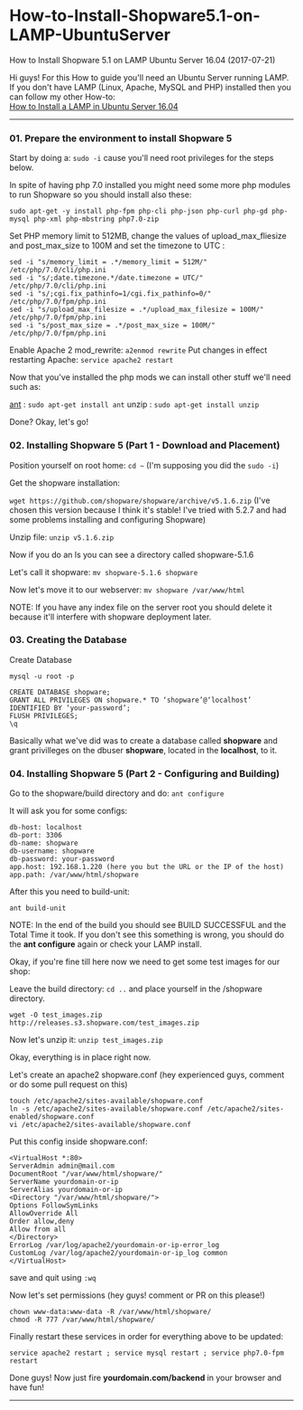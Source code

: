 # How-to-Install-Shopware5.1-on-LAMP-UbuntuServer
How to Install Shopware 5.1 on LAMP Ubuntu Server 16.04
(2017-07-21)

Hi guys! For this How to guide you'll need an Ubuntu Server running LAMP.
If you don't have LAMP (Linux, Apache, MySQL and PHP) installed then you can follow my other How-to:  
[How to Install a LAMP in Ubuntu Server 16.04](https://github.com/evedes/How-to-Install-a-LAMP-in-Ubuntu-Server)

--------------------------------------------------------------------------------------------------------

### 01. Prepare the environment to install Shopware 5

Start by doing a: `sudo -i` cause you'll need root privileges for the steps below.

In spite of having php 7.0 installed you might need some more php modules to run Shopware so you should install also these:

`sudo apt-get -y install php-fpm php-cli php-json php-curl php-gd php-mysql php-xml php-mbstring php7.0-zip` 

Set PHP memory limit to 512MB, change the values of upload_max_fliesize and post_max_size to 100M and set the timezone to UTC :

``` 
sed -i "s/memory_limit = .*/memory_limit = 512M/" /etc/php/7.0/cli/php.ini
sed -i "s/;date.timezone.*/date.timezone = UTC/" /etc/php/7.0/cli/php.ini
sed -i "s/;cgi.fix_pathinfo=1/cgi.fix_pathinfo=0/" /etc/php/7.0/fpm/php.ini
sed -i "s/upload_max_filesize = .*/upload_max_filesize = 100M/" /etc/php/7.0/fpm/php.ini
sed -i "s/post_max_size = .*/post_max_size = 100M/" /etc/php/7.0/fpm/php.ini
``` 

Enable Apache 2 mod_rewrite: `a2enmod rewrite`
Put changes in effect restarting Apache: `service apache2 restart` 


Now that you've installed the php mods we can install other stuff we'll need such as: 

[ant](http://ant.apache.org/) : `sudo apt-get install ant`
unzip : `sudo apt-get install unzip`

Done? Okay, let's go!

### 02. Installing Shopware 5 (Part 1 - Download and Placement)

Position yourself on root home: `cd ~` (I'm supposing you did the `sudo -i`)

Get the shopware installation:

`wget https://github.com/shopware/shopware/archive/v5.1.6.zip` 
(I've chosen this version because I think it's stable! I've tried with 5.2.7 and had some problems installing and configuring Shopware)

Unzip file: `unzip v5.1.6.zip`

Now if you do an ls you can see a directory called shopware-5.1.6

Let's call it shopware: `mv shopware-5.1.6 shopware`

Now let's move it to our webserver: `mv shopware /var/www/html` 

NOTE: If you have any index file on the server root you should delete it because it'll interfere with shopware deployment later.

### 03. Creating the Database

Create Database

`mysql -u root -p`

 ```
CREATE DATABASE shopware;
GRANT ALL PRIVILEGES ON shopware.* TO ‘shopware’@‘localhost’ IDENTIFIED BY ‘your-password’;
FLUSH PRIVILEGES;
\q
```

Basically what we've did was to create a database called **shopware** and grant privilleges on the dbuser **shopware**, located in the **localhost**, to it.

### 04. Installing Shopware 5 (Part 2 - Configuring and Building)

Go to the shopware/build directory and do: `ant configure`  

It will ask you for some configs: 

```
db-host: localhost
db-port: 3306
db-name: shopware
db-username: shopware
db-password: your-password
app.host: 192.168.1.220 (here you but the URL or the IP of the host)
app.path: /var/www/html/shopware
```

After this you need to build-unit: 

`ant build-unit` 

NOTE: In the end of the build you should see BUILD SUCCESSFUL and the Total Time it took. If you don't see this something is wrong, you should do the **ant configure** again or check your LAMP install.

Okay, if you're fine till here now we need to get some test images for our shop:

Leave the build directory: `cd ..` and place yourself in the /shopware directory.

`wget -O test_images.zip http://releases.s3.shopware.com/test_images.zip`

Now let's unzip it: `unzip test_images.zip`

Okay, everything is in place right now.

Let's create an apache2 shopware.conf (hey experienced guys, comment or do some pull request on this)

```
touch /etc/apache2/sites-available/shopware.conf
ln -s /etc/apache2/sites-available/shopware.conf /etc/apache2/sites-enabled/shopware.conf
vi /etc/apache2/sites-available/shopware.conf
``` 

Put this config inside shopware.conf:

```
<VirtualHost *:80>
ServerAdmin admin@mail.com
DocumentRoot "/var/www/html/shopware/"
ServerName yourdomain-or-ip
ServerAlias yourdomain-or-ip
<Directory "/var/www/html/shopware/">
Options FollowSymLinks
AllowOverride All 
Order allow,deny
Allow from all
</Directory>
ErrorLog /var/log/apache2/yourdomain-or-ip-error_log
CustomLog /var/log/apache2/yourdomain-or-ip_log common
</VirtualHost>
```

save and quit using `:wq`

Now let's set permissions (hey guys! comment or PR on this please!)

```
chown www-data:www-data -R /var/www/html/shopware/
chmod -R 777 /var/www/html/shopware/
```  

Finally restart these services in order for everything above to be updated:

`service apache2 restart ; service mysql restart ; service php7.0-fpm restart` 

Done guys! Now just fire **yourdomain.com/backend** in your browser and have fun!

________________________________________________________________
 
